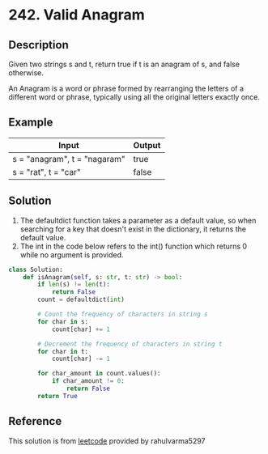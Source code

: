 # 242. Valid Anagram

## Description

Given two strings s and t, return true if t is an anagram of s, and false otherwise.

An Anagram is a word or phrase formed by rearranging the letters of a different word or phrase, typically using all the original letters exactly once.

## Example

|Input|Output|
|-|-|
|s = "anagram", t = "nagaram"|true|
|s = "rat", t = "car"|false|

## Solution

1. The defaultdict function takes a parameter as a default value, so when searching for a key that doesn't exist in the dictionary, it returns the default value.
2. The int in the code below refers to the int() function which returns 0 while no argument is provided.

```python
class Solution:
    def isAnagram(self, s: str, t: str) -> bool:
        if len(s) != len(t):
            return False
        count = defaultdict(int)

        # Count the frequency of characters in string s
        for char in s:
            count[char] += 1

        # Decrement the frequency of characters in string t
        for char in t:
            count[char] -= 1

        for char_amount in count.values():
            if char_amount != 0:
                return False
        return True
```

## Reference

This solution is from [leetcode](https://leetcode.com/problems/valid-anagram/solutions/3687854/3-method-s-c-java-python-beginner-friendly/?envType=daily-question&envId=2023-12-16) provided by rahulvarma5297
